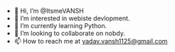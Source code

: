 - 👋 Hi, I’m @ItsmeVANSH
- 👀 I’m interested in webiste devlopment.
- 🌱 I’m currently learning Python.
- 💞️ I’m looking to collaborate on nobdy.
- 📫 How to reach me at yadav.vansh1125@gmail.com

<!---
ItsmeVANSH/ItsmeVANSH is a ✨ special ✨ repository because its `README.md` (this file) appears on your GitHub profile.
You can click the Preview link to take a look at your changes.
--->
